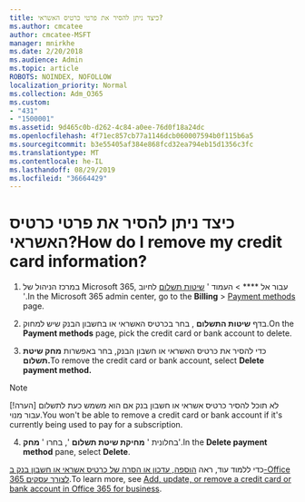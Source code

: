 ```yaml
---
title: כיצד ניתן להסיר את פרטי כרטיס האשראי?
ms.author: cmcatee
author: cmcatee-MSFT
manager: mnirkhe
ms.date: 2/20/2018
ms.audience: Admin
ms.topic: article
ROBOTS: NOINDEX, NOFOLLOW
localization_priority: Normal
ms.collection: Adm_O365
ms.custom:
- "431"
- "1500001"
ms.assetid: 9d465c0b-d262-4c84-a0ee-76d0f18a24dc
ms.openlocfilehash: 4f71ec857cb77a1146dcb060007594b0f115b6a5
ms.sourcegitcommit: b3e55405af384e868fcd32ea794eb15d1356c3fc
ms.translationtype: MT
ms.contentlocale: he-IL
ms.lasthandoff: 08/29/2019
ms.locfileid: "36664429"
---
```

# <a name="how-do-i-remove-my-credit-card-information"></a><span data-ttu-id="edd13-102">כיצד ניתן להסיר את פרטי כרטיס האשראי?</span><span class="sxs-lookup"><span data-stu-id="edd13-102">How do I remove my credit card information?</span></span>

1. <span data-ttu-id="edd13-103">במרכז הניהול של Microsoft 365, עבור אל \*\*\*\* \> העמוד ' [שיטות תשלום](https://go.microsoft.com/fwlink/p/?linkid=2018806) לחיוב '.</span><span class="sxs-lookup"><span data-stu-id="edd13-103">In the Microsoft 365 admin center, go to the **Billing** \> [Payment methods](https://go.microsoft.com/fwlink/p/?linkid=2018806) page.</span></span>

2. <span data-ttu-id="edd13-104">בדף **שיטות התשלום** , בחר בכרטיס האשראי או בחשבון הבנק שיש למחוק.</span><span class="sxs-lookup"><span data-stu-id="edd13-104">On the **Payment methods** page, pick the credit card or bank account to delete.</span></span>

3. <span data-ttu-id="edd13-105">כדי להסיר את כרטיס האשראי או חשבון הבנק, בחר באפשרות **מחק שיטת תשלום.**</span><span class="sxs-lookup"><span data-stu-id="edd13-105">To remove the credit card or bank account, select **Delete payment method.**</span></span>

> [!NOTE]
> <span data-ttu-id="edd13-106">[!הערה] לא תוכל להסיר כרטיס אשראי או חשבון בנק אם הוא משמש כעת לתשלום עבור מנוי.</span><span class="sxs-lookup"><span data-stu-id="edd13-106">You won't be able to remove a credit card or bank account if it's currently being used to pay for a subscription.</span></span>

4. <span data-ttu-id="edd13-107">בחלונית ' **מחיקת שיטת תשלום** ', בחרו ' **מחק**'.</span><span class="sxs-lookup"><span data-stu-id="edd13-107">In the **Delete payment method** pane, select **Delete**.</span></span>

<span data-ttu-id="edd13-108">כדי ללמוד עוד, ראה [הוספה, עדכון או הסרה של כרטיס אשראי או חשבון בנק ב-Office 365 לצורך עסקים](https://docs.microsoft.com/office365/admin/subscriptions-and-billing/add-update-or-remove-credit-card-or-bank-account).</span><span class="sxs-lookup"><span data-stu-id="edd13-108">To learn more, see [Add, update, or remove a credit card or bank account in Office 365 for business](https://docs.microsoft.com/office365/admin/subscriptions-and-billing/add-update-or-remove-credit-card-or-bank-account).</span></span>